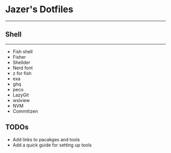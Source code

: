 # Jazer's Dotfiles
---
## Shell
---
<ul>
  <li>Fish shell</li>
  <li>Fisher</li>
  <li>Shellder</li>
  <li>Nerd font</li>
  <li>z for fish</li>
  <li>exa</li>
  <li>ghq</li>
  <li>peco</li>
  <li>LazyGit</li>
  <li>wslview</li>
  <li>NVM</li>
  <li>Commitizen</li>
</ul>

## TODOs
<ul>
  <li>Add links to pacakges and tools</li>
  <li>Add a quick guide for setting up tools</li>
</ul>
